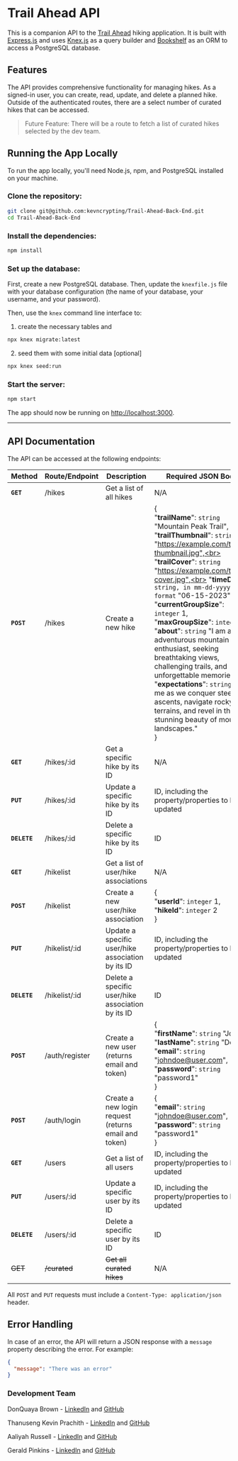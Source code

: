 # Trail Ahead API

This is a companion API to the [Trail Ahead](https://github.com/DQuaya/Trail-Ahead-Front-End) hiking application. It is built with [Express.js](https://expressjs.com/) and uses [Knex.js](http://knexjs.org/) as a query builder and [Bookshelf](https://bookshelfjs.org/) as an ORM to access a PostgreSQL database.

## Features

The API provides comprehensive functionality for managing hikes. As a signed-in user, you can create, read, update, and delete a planned hike. Outside of the authenticated routes, there are a select number of curated hikes that can be accessed.

>Future Feature: There will be a route to fetch a list of curated hikes selected by the dev team.

## Running the App Locally

To run the app locally, you'll need Node.js, npm, and PostgreSQL installed on your machine.

### Clone the repository:

```bash
git clone git@github.com:kevncrypting/Trail-Ahead-Back-End.git
cd Trail-Ahead-Back-End
```

### Install the dependencies:

```bash
npm install
```

### Set up the database:

First, create a new PostgreSQL database. Then, update the `knexfile.js` file with your database configuration (the name of your database, your username, and your password).

Then, use the `knex` command line interface to:

1. create the necessary tables and 


```bash
npx knex migrate:latest
```
2. seed them with some initial data [optional]

```bash
npx knex seed:run
```

### Start the server:

```bash
npm start
```

The app should now be running on [http://localhost:3000](http://localhost:3000).

----

## API Documentation

The API can be accessed at the following endpoints:


| **Method**  | **Route/Endpoint**       | **Description**                                     | **Required JSON Body**                             |
|-------------|--------------------------|-----------------------------------------------------|----------------------------------------------------|
| **`GET`**   | /hikes                   | Get a list of all hikes                             | N/A                                                |
| **`POST`**  | /hikes                   | Create a new hike                                   | {<br>    "**trailName**": `string` "Mountain Peak Trail",<br>    "**trailThumbnail**": `string` "https://example.com/trail1-thumbnail.jpg",<br>    "**trailCover**": `string` "https://example.com/trail1-cover.jpg",<br>    "**timeDate**": `string, in mm-dd-yyyy format` "06-15-2023",<br>    "**currentGroupSize**": `integer` 1,<br>    "**maxGroupSize**": `integer` 3,<br>    "**about**": `string` "I am an adventurous mountain enthusiast, seeking breathtaking views, challenging trails, and unforgettable memories!",<br>    "**expectations**": `string` "Join me as we conquer steep ascents, navigate rocky terrains, and revel in the stunning beauty of mountain landscapes."<br>}                     |
| **`GET`**   | /hikes/:id               | Get a specific hike by its ID                       | N/A                                                |
| **`PUT`**   | /hikes/:id               | Update a specific hike by its ID                    | ID, including the property/properties to be updated|
| **`DELETE`**| /hikes/:id               | Delete a specific hike by its ID                    | ID                                                 |
| **`GET`**   | /hikelist                | Get a list of user/hike associations                | N/A                                                |
| **`POST`**  | /hikelist                | Create a new user/hike association                  | {<br>    "**userId**": `integer` 1,<br>    "**hikeId**": `integer` 2<br>}                     |
| **`PUT`**   | /hikelist/:id            | Update a specific user/hike association by its ID   | ID, including the property/properties to be updated|
| **`DELETE`**| /hikelist/:id            | Delete a specific user/hike association by its ID   | ID                                                 |
| **`POST`**  | /auth/register           | Create a new user (returns email and token)         | {<br>    "**firstName**": `string` "John",<br>    "**lastName**": `string` "Doe",<br>    "**email**": `string` "johndoe@user.com",<br>    "**password**": `string` "password1"<br>}                                                |
| **`POST`**  | /auth/login              | Create a new login request (returns email and token)| {<br>    "**email**": `string` "johndoe@user.com",<br>    "**password**": `string` "password1"<br>}                     |
| **`GET`**   | /users                   | Get a list of all users                             | ID, including the property/properties to be updated|
| **`PUT`**   | /users/:id               | Update a specific user by its ID                    | ID, including the property/properties to be updated|
| **`DELETE`**| /users/:id               | Delete a specific user by its ID                    | ID                                                 |
| ~~GET~~     | ~~/curated~~             | ~~Get all curated hikes~~                           | N/A                                                |

All `POST` and `PUT` requests must include a `Content-Type: application/json` header.

## Error Handling

In case of an error, the API will return a JSON response with a `message` property describing the error. For example:

```json
{
  "message": "There was an error"
}
```

### Development Team

DonQuaya Brown - [LinkedIn](https://www.linkedin.com/in/donquayabrown/) and [GitHub](https://github.com/DQuaya)

Thanuseng Kevin Prachith - [LinkedIn](https://www.linkedin.com/in/tkprachith/) and [GitHub](https://github.com/kevncrypting)

Aaliyah Russell - [LinkedIn](https://www.linkedin.com/in/aaliyah-russell-80900a1b5/) and [GitHub](https://github.com/Azrussell)

Gerald Pinkins - [LinkedIn](https://www.linkedin.com/in/gerald-pinkins/) and [GitHub](https://github.com/GeraldPinkinsJr)

